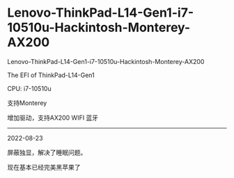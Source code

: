 # Lenovo-ThinkPad-L14-Gen1-i7-10510u-Hackintosh-Monterey-AX200
Lenovo-ThinkPad-L14-Gen1-i7-10510u-Hackintosh-Monterey-AX200

The EFI of ThinkPad-L14-Gen1

CPU: i7-10510u

支持Monterey

增加驱动，支持AX200 WIFI 蓝牙

---------------------------------
2022-08-23

屏蔽独显，解决了睡眠问题。

现在基本已经完美黑苹果了
